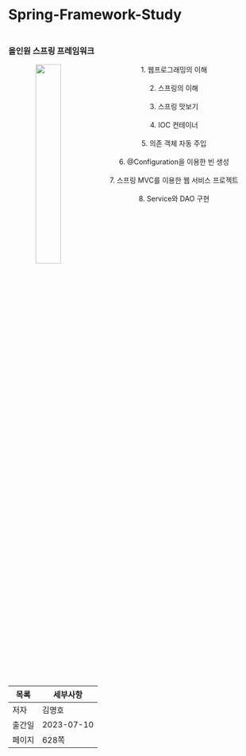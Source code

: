 # Spring-Framework-Study


### <br>올인원 스프링 프레임워크

<p align="center">  
  <img src="https://github.com/Dokgo27/SpringFramework/assets/90142450/b0cec971-cf6e-4957-9bb3-ece1c3972fe8" align="left" width="32%">  

  <figcaption align="center">1. 웹프로그래밍의 이해</figcaption><br>
  <figcaption align="center">2. 스프링의 이해</figcaption><br>
  <figcaption align="center">3. 스프링 맛보기</figcaption><br>
  <figcaption align="center">4. IOC 컨테이너</figcaption><br>
  <figcaption align="center">5. 의존 객체 자동 주입</figcaption><br>
  <figcaption align="center">6. @Configuration을 이용한 빈 생성</figcaption><br>
  <figcaption align="center">7. 스프링 MVC를 이용한 웹 서비스 프로젝트</figcaption><br>
  <figcaption align="center">8. Service와 DAO 구현</figcaption><br>
  <figcaption align="center"></figcaption><br>
</p>

<p>
  
|목록|세부사항|
|---|---|
|저자|김명호|
|출간일|2023-07-10|
|페이지|628쪽|
  
</p>


